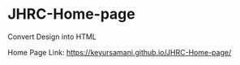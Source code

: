 # JHRC-Home-page

Convert Design into HTML

Home Page Link: https://keyursamani.github.io/JHRC-Home-page/
